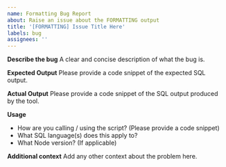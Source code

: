 ```yaml
---
name: Formatting Bug Report
about: Raise an issue about the FORMATTING output
title: '[FORMATTING] Issue Title Here'
labels: bug
assignees: ''
---
```


**Describe the bug**
A clear and concise description of what the bug is.

**Expected Output**
Please provide a code snippet of the expected SQL output.

**Actual Output**
Please provide a code snippet of the SQL output produced by the tool.

**Usage**

- How are you calling / using the script? (Please provide a code snippet)
- What SQL language(s) does this apply to?
- What Node version? (If applicable)

**Additional context**
Add any other context about the problem here.
